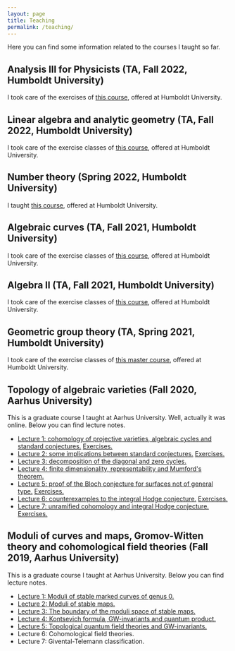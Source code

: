 ```yaml
---
layout: page
title: Teaching
permalink: /teaching/
---
```

Here you can find some information related to the courses I taught so far.

## Analysis III for Physicists (TA, Fall 2022, Humboldt University)

I took care of the exercises of [this course](https://agnes.hu-berlin.de/lupo/rds?state=verpublish&status=init&vmfile=no&publishid=199909&moduleCall=webInfo&publishConfFile=webInfo&publishSubDir=veranstaltung), offered at Humboldt University.

## Linear algebra and analytic geometry (TA, Fall 2022, Humboldt University)

I took care of the exercise classes of [this course](https://agnes.hu-berlin.de/lupo/rds?state=verpublish&status=init&vmfile=no&publishid=195050&moduleCall=webInfo&publishConfFile=webInfo&publishSubDir=veranstaltung), offered at Humboldt University.

## Number theory (Spring 2022, Humboldt University)

I taught [this course](https://agnes.hu-berlin.de/lupo/rds?state=verpublish&status=init&vmfile=no&publishid=188628&moduleCall=webInfo&publishConfFile=webInfo&publishSubDir=veranstaltung), offered at Humboldt University.

## Algebraic curves (TA, Fall 2021, Humboldt University)

I took care of the exercise classes of [this course](https://agnes.hu-berlin.de/lupo/rds?state=verpublish&status=init&vmfile=no&publishid=188756&moduleCall=webInfo&publishConfFile=webInfo&publishSubDir=veranstaltung), offered at Humboldt University.

## Algebra II (TA, Fall 2021, Humboldt University)

I took care of the exercise classes of [this course](https://agnes.hu-berlin.de/lupo/rds?state=verpublish&status=init&vmfile=no&moduleCall=webInfo&publishConfFile=webInfo&publishSubDir=veranstaltung&veranstaltung.veranstid=184618), offered at Humboldt University.

## Geometric group theory (TA, Spring 2021, Humboldt University)

I took care of the exercise classes of [this master course](https://agnes.hu-berlin.de/lupo/rds;jsessionid=699B1985270B9C4540D4CD852EFA4D77.detritus_reserve?state=verpublish&status=init&vmfile=no&moduleCall=webInfo&publishConfFile=webInfo&publishSubDir=veranstaltung&veranstaltung.veranstid=181414), offered at Humboldt University.

## Topology of algebraic varieties (Fall 2020, Aarhus University)

This is a graduate course I taught at Aarhus University. Well, actually it was online.
Below you can find lecture notes.

- [Lecture 1: cohomology of projective varieties, algebraic cycles and standard conjectures.](TopAlgVars/Lecture1.pdf) [Exercises.](TopAlgVars/Exercises1.pdf)
- [Lecture 2: some implications between standard conjectures.](TopAlgVars/Lecture2.pdf) [Exercises.](TopAlgVars/Exercises2.pdf)
- [Lecture 3: decomposition of the diagonal and zero cycles.](TopAlgVars/Lecture3.pdf)
- [Lecture 4: finite dimensionality, representability and Mumford's theorem.](TopAlgVars/Lecture4.pdf)
- [Lecture 5: proof of the Bloch conjecture for surfaces not of general type.](TopAlgVars/Lecture5.pdf) [Exercises.](TopAlgVars/Exercises5.pdf)
- [Lecture 6: counterexamples to the integral Hodge conjecture.](TopAlgVars/Lecture6.pdf) [Exercises.](TopAlgVars/Exercises6.pdf)
- [Lecture 7: unramified cohomology and integral Hodge conjecture.](TopAlgVars/Lecture7.pdf) [Exercises.](TopAlgVars/Exercises7.pdf)

## Moduli of curves and maps, Gromov-Witten theory and cohomological field theories (Fall 2019, Aarhus University)

This is a graduate course I taught at Aarhus University. Below you can find lecture notes.

- [Lecture 1: Moduli of stable marked curves of genus 0.](CohFT/Lecture1.pdf)
- [Lecture 2: Moduli of stable maps.](CohFT/Lecture2.pdf)
- [Lecture 3: The boundary of the moduli space of stable maps.](CohFT/Lecture3.pdf)
- [Lecture 4: Kontsevich formula, GW-invariants and quantum product.](CohFT/Lecture4.pdf)
- [Lecture 5: Topological quantum field theories and GW-invariants.](CohFT/Lecture5.pdf)
- Lecture 6: Cohomological field theories.
- Lecture 7: Givental-Telemann classification.
